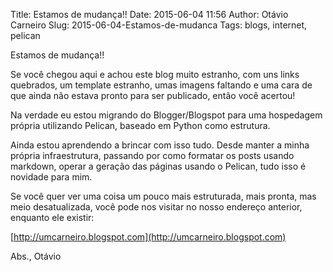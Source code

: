 Title: Estamos de mudança!!
Date: 2015-06-04 11:56
Author: Otávio Carneiro
Slug: 2015-06-04-Estamos-de-mudanca
Tags: blogs, internet, pelican

Estamos de mudança!!

Se você chegou aqui e achou este blog muito estranho, com uns links quebrados, um template estranho, umas imagens faltando e uma cara de que ainda não estava pronto para ser publicado, então você acertou!

Na verdade eu estou migrando do Blogger/Blogspot para uma hospedagem própria utilizando Pelican, baseado em Python como estrutura.

Ainda estou aprendendo a brincar com isso tudo. Desde manter a minha própria infraestrutura, passando por como formatar os posts usando markdown, operar a geração das páginas usando o Pelican, tudo isso é novidade para mim.

Se você quer ver uma coisa um pouco mais estruturada, mais pronta, mas meio desatualizada, você pode nos visitar no nosso endereço anterior, enquanto ele existir:

[http://umcarneiro.blogspot.com](http://umcarneiro.blogspot.com)

Abs.,
Otávio



